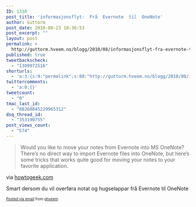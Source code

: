 ```yaml
---
ID: 1310
post_title: 'informasjonsflyt:  Frå  Evernote  til  OneNote'
author: Guttorm
post_date: 2010-08-23 18:36:53
post_excerpt: ""
layout: post
permalink: >
  http://guttorm.hveem.no/blogg/2010/08/informasjonsflyt-fra-evernote-til-onenote/
published: true
tweetbackscheck:
  - "1309972516"
shorturls:
  - 'a:3:{s:9:"permalink";s:80:"http://guttorm.hveem.no/blogg/2010/08/informasjonsflyt-fra-evernote-til-onenote/";s:7:"tinyurl";s:26:"http://tinyurl.com/6arjcua";s:4:"isgd";s:19:"http://is.gd/iIOg3g";}'
twittercomments:
  - 'a:0:{}'
tweetcount:
  - "0"
tmac_last_id:
  - "88260845229965312"
dsq_thread_id:
  - "353190755"
post_views_count:
  - "574"
---
```

<div class='posterous_autopost'><div class="posterous_bookmarklet_entry"> <blockquote class="posterous_medium_quote">Would you like to move your notes from Evernote into MS OneNote?  There’s no direct way to import Evernote files into OneNote, but here’s some tricks that works quite good for moving your notes to your favorite application.</blockquote>    <div class="posterous_quote_citation">via <a href="http://www.howtogeek.com/howto/25829/import-evernote-files-into-ms-onenote-2010/">howtogeek.com</a></div> <p>Smart dersom du vil overføra notat og hugselappar frå Evernote til OneNote</p></div>      <p style="font-size: 10px;">  <a href="http://posterous.com">Posted via email</a>   from <a href="http://ghveem.posterous.com/informasjonsflyt-fra-evernote-til-onenote">ghveem</a>  </p>  </div>